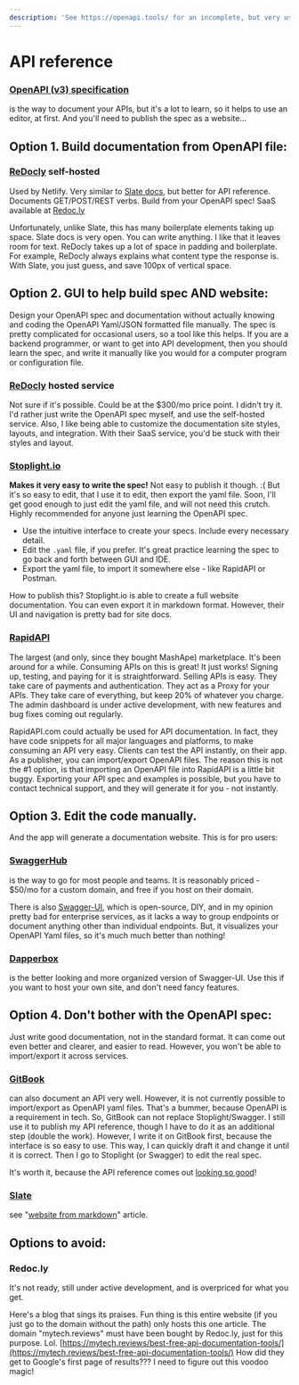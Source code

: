 ```yaml
---
description: 'See https://openapi.tools/ for an incomplete, but very useful list of tools!'
---
```


# API reference

### [OpenAPI \(v3\) specification](https://swagger.io/specification/) 

is the way to document your APIs, but it's a lot to learn, so it helps to use an editor, at first. And you'll need to publish the spec as a website...

## Option 1. Build documentation from OpenAPI file:

### [ReDocly](https://github.com/Redocly/redoc) self-hosted

Used by Netlify. Very similar to [Slate docs](website-from-files.md), but better for API reference. Documents GET/POST/REST verbs. Build from your OpenAPI spec! SaaS available at [Redoc.ly](https://Redoc.ly) 

Unfortunately, unlike Slate, this has many boilerplate elements taking up space. Slate docs is very open. You can write anything. I like that it leaves room for text. ReDocly takes up a lot of space in padding and boilerplate. For example, ReDocly always explains what content type the response is. With Slate, you just guess, and save 100px of vertical space.

## Option 2. GUI to help build spec AND website:

Design your OpenAPI spec and documentation without actually knowing and coding the OpenAPI Yaml/JSON formatted file manually. The spec is pretty complicated for occasional users, so a tool like this helps. If you are a backend programmer, or want to get into API development, then you should learn the spec, and write it manually like you would for a computer program or configuration file.

### [ReDocly](https://ReDoc.ly) hosted service

Not sure if it's possible. Could be at the $300/mo price point. I didn't try it. I'd rather just write the OpenAPI spec myself, and use the self-hosted service. Also, I like being able to customize the documentation site styles, layouts, and integration. With their SaaS service, you'd be stuck with their styles and layout.

### [Stoplight.io](https://stoplight.io) 

**Makes it very easy to write the spec!** Not easy to publish it though. :\( But it's so easy to edit, that I use it to edit, then export the yaml file. Soon, I'll get good enough to just edit the yaml file, and will not need this crutch. Highly recommended for anyone just learning the OpenAPI spec.

* Use the intuitive interface to create your specs. Include every necessary detail.
* Edit the `.yaml` file, if you prefer. It's great practice learning the spec to go back and forth between GUI and IDE.
* Export the yaml file, to import it somewhere else - like RapidAPI or Postman.

How to publish this? Stoplight.io is able to create a full website documentation. You can even export it in markdown format. However, their UI and navigation is pretty bad for site docs.

### [RapidAPI](https://rapidapi.com)

The largest \(and only, since they bought MashApe\) marketplace. It's been around for a while. Consuming APIs on this is great! It just works! Signing up, testing, and paying for it is straightforward. Selling APIs is easy. They take care of payments and authentication. They act as a Proxy for your APIs. They take care of everything, but keep 20% of whatever you charge. The admin dashboard is under active development, with new features and bug fixes coming out regularly.

RapidAPI.com could actually be used for API documentation. In fact, they have code snippets for all major languages and platforms, to make consuming an API very easy. Clients can test the API instantly, on their app. As a publisher, you can import/export OpenAPI files. The reason this is not the \#1 option, is that importing an OpenAPI file into RapidAPI is a little bit buggy. Exporting your API spec and examples is possible, but you have to contact technical support, and they will generate it for you - not instantly.

## Option 3. Edit the code manually.

And the app will generate a documentation website. This is for pro users:

### [SwaggerHub](https://swagger.io/tools/swaggerhub/)

is the way to go for most people and teams. It is reasonably priced - $50/mo for a custom domain, and free if you host on their domain. 

There is also [Swagger-UI](https://swagger.io/tools/swagger-ui/), which is open-source, DIY, and in my opinion pretty bad for enterprise services, as it lacks a way to group endpoints or document anything other than individual endpoints. But, it visualizes your OpenAPI Yaml files, so it's much much better than nothing!

### [Dapperbox](http://dapperdox.io/)

is the better looking and more organized version of Swagger-UI. Use this if you want to host your own site, and don't need fancy features.

## Option 4. Don't bother with the OpenAPI spec:

Just write good documentation, not in the standard format. It can come out even better and clearer, and easier to read. However, you won't be able to import/export it across services.

### [GitBook](https://gitbook.com) 

can also document an API very well. However, it is not currently possible to import/export as OpenAPI yaml files. That's a bummer, because OpenAPI is a requirement in tech. So, GitBook can not replace Stoplight/Swagger. I still use it to publish my API reference, though I have to do it as an additional step \(double the work\). However, I write it on GitBook first, because the interface is so easy to use. This way, I can quickly draft it and change it until it is correct. Then I go to Stoplight \(or Swagger\) to edit the real spec.

It's worth it, because the API reference comes out [looking so good](https://nlp.studio/documentation)!

### [Slate](https://github.com/sdelements/node-slate)

see "[website from markdown](website-from-files.md)" article.

## **Options to** avoid:

### Redoc.ly

It's not ready, still under active development, and is overpriced for what you get.

Here's a blog that sings its praises. Fun thing is this entire website \(if you just go to the domain without the path\) only hosts this one article. The domain "mytech.reviews" must have been bought by Redoc.ly, just for this purpose. Lol. [https://mytech.reviews/best-free-api-documentation-tools/](https://mytech.reviews/best-free-api-documentation-tools/) How did they get to Google's first page of results??? I need to figure out this voodoo magic!

